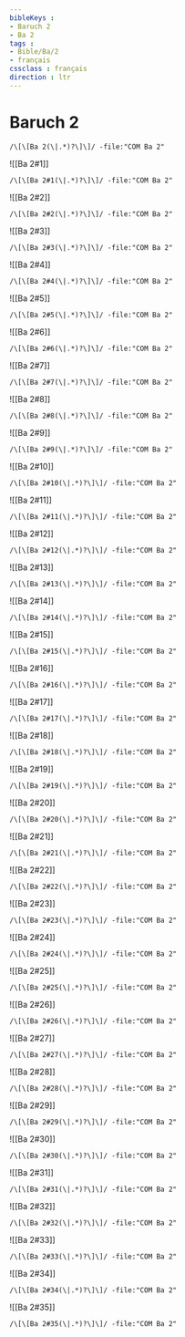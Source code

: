 ```yaml
---
bibleKeys : 
- Baruch 2
- Ba 2
tags : 
- Bible/Ba/2
- français
cssclass : français
direction : ltr
---
```


# Baruch 2

```query
/\[\[Ba 2(\|.*)?\]\]/ -file:"COM Ba 2"
```



![[Ba 2#1]]

```query
/\[\[Ba 2#1(\|.*)?\]\]/ -file:"COM Ba 2"
```

![[Ba 2#2]]

```query
/\[\[Ba 2#2(\|.*)?\]\]/ -file:"COM Ba 2"
```

![[Ba 2#3]]

```query
/\[\[Ba 2#3(\|.*)?\]\]/ -file:"COM Ba 2"
```

![[Ba 2#4]]

```query
/\[\[Ba 2#4(\|.*)?\]\]/ -file:"COM Ba 2"
```

![[Ba 2#5]]

```query
/\[\[Ba 2#5(\|.*)?\]\]/ -file:"COM Ba 2"
```

![[Ba 2#6]]

```query
/\[\[Ba 2#6(\|.*)?\]\]/ -file:"COM Ba 2"
```

![[Ba 2#7]]

```query
/\[\[Ba 2#7(\|.*)?\]\]/ -file:"COM Ba 2"
```

![[Ba 2#8]]

```query
/\[\[Ba 2#8(\|.*)?\]\]/ -file:"COM Ba 2"
```

![[Ba 2#9]]

```query
/\[\[Ba 2#9(\|.*)?\]\]/ -file:"COM Ba 2"
```

![[Ba 2#10]]

```query
/\[\[Ba 2#10(\|.*)?\]\]/ -file:"COM Ba 2"
```

![[Ba 2#11]]

```query
/\[\[Ba 2#11(\|.*)?\]\]/ -file:"COM Ba 2"
```

![[Ba 2#12]]

```query
/\[\[Ba 2#12(\|.*)?\]\]/ -file:"COM Ba 2"
```

![[Ba 2#13]]

```query
/\[\[Ba 2#13(\|.*)?\]\]/ -file:"COM Ba 2"
```

![[Ba 2#14]]

```query
/\[\[Ba 2#14(\|.*)?\]\]/ -file:"COM Ba 2"
```

![[Ba 2#15]]

```query
/\[\[Ba 2#15(\|.*)?\]\]/ -file:"COM Ba 2"
```

![[Ba 2#16]]

```query
/\[\[Ba 2#16(\|.*)?\]\]/ -file:"COM Ba 2"
```

![[Ba 2#17]]

```query
/\[\[Ba 2#17(\|.*)?\]\]/ -file:"COM Ba 2"
```

![[Ba 2#18]]

```query
/\[\[Ba 2#18(\|.*)?\]\]/ -file:"COM Ba 2"
```

![[Ba 2#19]]

```query
/\[\[Ba 2#19(\|.*)?\]\]/ -file:"COM Ba 2"
```

![[Ba 2#20]]

```query
/\[\[Ba 2#20(\|.*)?\]\]/ -file:"COM Ba 2"
```

![[Ba 2#21]]

```query
/\[\[Ba 2#21(\|.*)?\]\]/ -file:"COM Ba 2"
```

![[Ba 2#22]]

```query
/\[\[Ba 2#22(\|.*)?\]\]/ -file:"COM Ba 2"
```

![[Ba 2#23]]

```query
/\[\[Ba 2#23(\|.*)?\]\]/ -file:"COM Ba 2"
```

![[Ba 2#24]]

```query
/\[\[Ba 2#24(\|.*)?\]\]/ -file:"COM Ba 2"
```

![[Ba 2#25]]

```query
/\[\[Ba 2#25(\|.*)?\]\]/ -file:"COM Ba 2"
```

![[Ba 2#26]]

```query
/\[\[Ba 2#26(\|.*)?\]\]/ -file:"COM Ba 2"
```

![[Ba 2#27]]

```query
/\[\[Ba 2#27(\|.*)?\]\]/ -file:"COM Ba 2"
```

![[Ba 2#28]]

```query
/\[\[Ba 2#28(\|.*)?\]\]/ -file:"COM Ba 2"
```

![[Ba 2#29]]

```query
/\[\[Ba 2#29(\|.*)?\]\]/ -file:"COM Ba 2"
```

![[Ba 2#30]]

```query
/\[\[Ba 2#30(\|.*)?\]\]/ -file:"COM Ba 2"
```

![[Ba 2#31]]

```query
/\[\[Ba 2#31(\|.*)?\]\]/ -file:"COM Ba 2"
```

![[Ba 2#32]]

```query
/\[\[Ba 2#32(\|.*)?\]\]/ -file:"COM Ba 2"
```

![[Ba 2#33]]

```query
/\[\[Ba 2#33(\|.*)?\]\]/ -file:"COM Ba 2"
```

![[Ba 2#34]]

```query
/\[\[Ba 2#34(\|.*)?\]\]/ -file:"COM Ba 2"
```

![[Ba 2#35]]

```query
/\[\[Ba 2#35(\|.*)?\]\]/ -file:"COM Ba 2"
```

